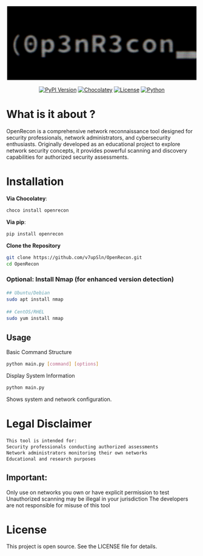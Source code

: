 <div align="center">
  <img src="asset/logo00.png" alt="OpenRecon Logo" width="500">


  [![PyPI Version](https://img.shields.io/pypi/v/openrecon)](https://pypi.org/project/openrecon/)
  [![Chocolatey](https://img.shields.io/chocolatey/v/openrecon)](https://community.chocolatey.org/packages/openrecon)
  [![License](https://img.shields.io/badge/license-MIT-blue.svg)](LICENSE)
  [![Python](https://img.shields.io/badge/python-3.10-blue.svg)](https://python.org)
</div>

# What is it about ?
OpenRecon is a comprehensive network reconnaissance tool designed for security professionals, network administrators, and cybersecurity enthusiasts. Originally developed as an educational project to explore network security concepts, it provides powerful scanning and discovery capabilities for authorized security assessments.

# Installation

**Via Chocolatey**:
```bash
choco install openrecon
```

**Via pip**:
```bash
pip install openrecon
```

**Clone the Repository**
```bash
git clone https://github.com/v7upSln/OpenRecon.git
cd OpenRecon
```

### Optional: Install Nmap (for enhanced version detection)

```bash
## Ubuntu/Debian
sudo apt install nmap

## CentOS/RHEL
sudo yum install nmap
```

## Usage
Basic Command Structure
```bash
python main.py [command] [options]
```
Display System Information
```bash
python main.py
```
Shows system and network configuration.

# Legal Disclaimer
```text
This tool is intended for:
Security professionals conducting authorized assessments
Network administrators monitoring their own networks
Educational and research purposes
```

## Important:
Only use on networks you own or have explicit permission to test
Unauthorized scanning may be illegal in your jurisdiction
The developers are not responsible for misuse of this tool

# License
This project is open source. See the LICENSE file for details.
